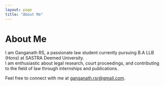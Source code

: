 ```yaml
---
layout: page
title: "About Me"
---
```


# About Me

I am Ganganath RS, a passionate law student currently pursuing B.A LLB (Hons) at SASTRA Deemed University.  
I am enthusiastic about legal research, court proceedings, and contributing to the field of law through internships and publications.

Feel free to connect with me at [ganganath.rsr@gmail.com](mailto:ganganath.rsr@gmail.com).
